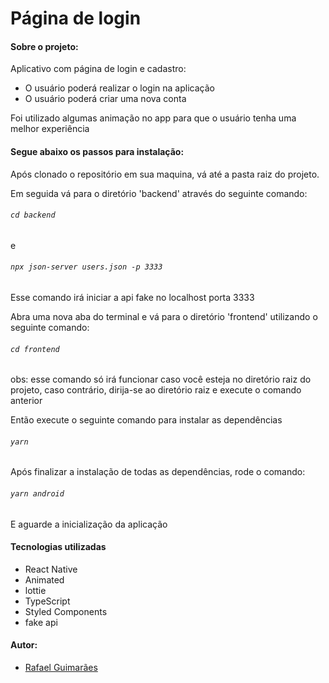 # Página de login

#### Sobre o projeto:

Aplicativo com página de login e cadastro:

- O usuário poderá realizar o login na aplicação
- O usuário poderá criar uma nova conta

Foi utilizado algumas animação no app para que o usuário tenha uma melhor experiência

#### Segue abaixo os passos para instalação:

Após clonado o repositório em sua maquina, vá até a pasta raiz do projeto.

Em seguida vá para o diretório 'backend' através do seguinte comando:

###### `cd backend`

e

###### `npx json-server users.json -p 3333`

Esse comando irá iniciar a api fake no localhost porta 3333

Abra uma nova aba do terminal e vá para o diretório 'frontend' utilizando o seguinte comando:

###### `cd frontend`

obs: esse comando só irá funcionar caso você esteja no diretório raiz do projeto, caso contrário, dirija-se ao diretório raiz e execute o comando anterior

Então execute o seguinte comando para instalar as dependências

###### `yarn`

Após finalizar a instalação de todas as dependências, rode o comando:

###### `yarn android`

E aguarde a inicialização da aplicação

#### Tecnologias utilizadas

- React Native
- Animated
- lottie
- TypeScript
- Styled Components
- fake api

#### Autor:

- [Rafael Guimarães](https://www.linkedin.com/in/rafael-guimar%C3%A3es-welke-0a0168193/)
